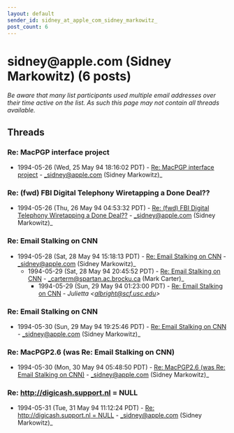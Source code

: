 ```yaml
---
layout: default
sender_id: sidney_at_apple_com_sidney_markowitz_
post_count: 6
---
```


# sidney<span>@</span>apple.com (Sidney Markowitz) (6 posts)

_Be aware that many list participants used multiple email addresses over their time active on the list. As such this page may not contain all threads available._

## Threads

### Re: MacPGP interface project
+ 1994-05-26 (Wed, 25 May 94 18:16:02 PDT) - [Re: MacPGP interface project](/archive/1994/05/f69db2397da84b7fd468e4fc3f968fce543bdafbabeb7c8bb54c7bf74c9219ac) - _sidney@apple.com (Sidney Markowitz)_

### Re: (fwd) FBI Digital Telephony Wiretapping a Done Deal??
+ 1994-05-26 (Thu, 26 May 94 04:53:32 PDT) - [Re: (fwd) FBI Digital Telephony Wiretapping a Done Deal??](/archive/1994/05/0ed496adf6af38413acad314e495989c38cc3a6faa3925031c92d787831611ca) - _sidney@apple.com (Sidney Markowitz)_

### Re: Email Stalking on CNN
+ 1994-05-28 (Sat, 28 May 94 15:18:13 PDT) - [Re: Email Stalking on CNN](/archive/1994/05/25581aacdbcc4c90f1917d31a8d6ed7cc96bf7e7c82e14322df8d11a9336f8db) - _sidney@apple.com (Sidney Markowitz)_
  + 1994-05-29 (Sat, 28 May 94 20:45:52 PDT) - [Re: Email Stalking on CNN](/archive/1994/05/941dcc83a45a8b52c4643f5ea71d2b3871db8e79f7bd4b5140f40208a234b117) - _carterm@spartan.ac.brocku.ca (Mark Carter)_
    + 1994-05-29 (Sun, 29 May 94 01:23:00 PDT) - [Re: Email Stalking on CNN](/archive/1994/05/ee0a521bd91d3d446eabc9bb59f10cfaf13693e97d7434461eea5e7fff12607b) - _Julietta \<albright@scf.usc.edu\>_

### Re: Email Stalking on CNN
+ 1994-05-30 (Sun, 29 May 94 19:25:46 PDT) - [Re: Email Stalking on CNN](/archive/1994/05/207a630c1c2a7a1e114473f6cf414d1f6e828cf9e5c5023da6b571bcd0490c93) - _sidney@apple.com (Sidney Markowitz)_

### Re: MacPGP2.6 (was Re: Email Stalking on CNN)
+ 1994-05-30 (Mon, 30 May 94 05:48:50 PDT) - [Re: MacPGP2.6 (was Re: Email Stalking on CNN)](/archive/1994/05/3c691f28cea82851a3c2b0588ec1061442d020dec512556f62403414836f3467) - _sidney@apple.com (Sidney Markowitz)_

### Re: http://digicash.support.nl = NULL
+ 1994-05-31 (Tue, 31 May 94 11:12:24 PDT) - [Re: http://digicash.support.nl = NULL](/archive/1994/05/74ad108dddb148188d07a1ea5a34d2b0b0c33f2806814a5d11e17fa9c0ca097e) - _sidney@apple.com (Sidney Markowitz)_

